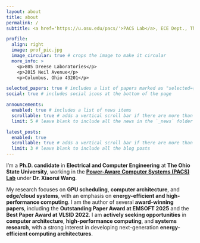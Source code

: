 ```yaml
---
layout: about
title: about
permalink: /
subtitle: <a href='https://u.osu.edu/pacs/'>PACS Lab</a>, ECE Dept., The Ohio State University, Columbus, Ohio, USA

profile:
  align: right
  image: prof_pic.jpg
  image_circular: true # crops the image to make it circular
  more_info: >
    <p>805 Dreese Laboratories</p>
    <p>2015 Neil Avenue</p>
    <p>Columbus, Ohio 43201</p>

selected_papers: true # includes a list of papers marked as "selected={true}"
social: true # includes social icons at the bottom of the page

announcements:
  enabled: true # includes a list of news items
  scrollable: true # adds a vertical scroll bar if there are more than 3 news items
  limit: 5 # leave blank to include all the news in the `_news` folder

latest_posts:
  enabled: true
  scrollable: true # adds a vertical scroll bar if there are more than 3 new posts items
  limit: 3 # leave blank to include all the blog posts
---
```


<p>I’m a <strong> Ph.D. candidate</strong> in <strong>Electrical and Computer Engineering</strong> at <strong>The Ohio State University</strong>, working in the <a href="https://u.osu.edu/pacs/"><strong>Power-Aware Computer Systems (PACS) Lab</strong></a> under <strong>Dr. Xiaorui Wang</strong>.</p>

<p>My research focuses on <strong>GPU scheduling</strong>, <strong>computer architecture</strong>, and <strong>edge/cloud systems</strong>, with an emphasis on <strong>energy-efficient and high-performance computing</strong>. I am the author of several <strong>award-winning papers</strong>, including the <strong>Outstanding Paper Award at EMSOFT 2025</strong> and the <strong>Best Paper Award at VLSID 2022</strong>. I am <strong>actively seeking opportunities</strong> in <strong>computer architecture</strong>, <strong>high-performance computing</strong>, and <strong>systems research</strong>, with a strong interest in developing next-generation <strong>energy-efficient computing architectures</strong>.</p>
